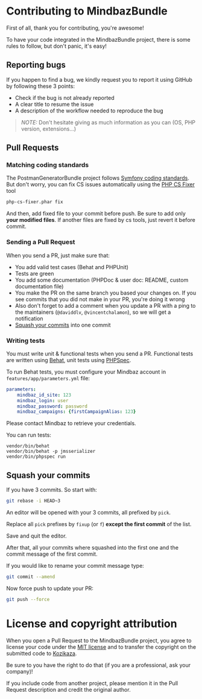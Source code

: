 # Contributing to MindbazBundle

First of all, thank you for contributing, you're awesome!

To have your code integrated in the MindbazBundle project, there is some rules to follow, but don't panic, it's easy!

## Reporting bugs

If you happen to find a bug, we kindly request you to report it using GitHub by following these 3 points:

  * Check if the bug is not already reported
  * A clear title to resume the issue
  * A description of the workflow needed to reproduce the bug

> _NOTE:_ Don't hesitate giving as much information as you can (OS, PHP version, extensions...)

## Pull Requests

### Matching coding standards

The PostmanGeneratorBundle project follows [Symfony coding standards](https://symfony.com/doc/current/contributing/code/standards.html).
But don't worry, you can fix CS issues automatically using the [PHP CS Fixer](http://cs.sensiolabs.org/) tool

```bash
php-cs-fixer.phar fix
```

And then, add fixed file to your commit before push. Be sure to add only **your modified files**. If another files are
fixed by cs tools, just revert it before commit.

### Sending a Pull Request

When you send a PR, just make sure that:

* You add valid test cases (Behat and PHPUnit)
* Tests are green
* You add some documentation (PHPDoc & user doc: README, custom documentation file)
* You make the PR on the same branch you based your changes on. If you see commits that you did not make in your PR,
you're doing it wrong
* Also don't forget to add a comment when you update a PR with a ping to the maintainers (`@daviddlv`, `@vincentchalamon`),
so we will get a notification
* [Squash your commits](#squash-your-commits) into one commit

### Writing tests

You must write unit & functional tests when you send a PR. Functional tests are written using [Behat](http://behat.org/),
unit tests using [PHPSpec](http://www.phpspec.net/).

To run Behat tests, you must configure your Mindbaz account in `features/app/parameters.yml` file:

```yml
parameters:
    mindbaz_id_site: 123
    mindbaz_login: user
    mindbaz_password: password
    mindbaz_campaigns: {firstCampaignAlias: 123}
```

Please contact Mindbaz to retrieve your credentials.

You can run tests:

```
vendor/bin/behat
vendor/bin/behat -p jmsserializer
vendor/bin/phpspec run
```

## Squash your commits

If you have 3 commits. So start with:

```bash
git rebase -i HEAD~3
```

An editor will be opened with your 3 commits, all prefixed by `pick`.

Replace all `pick` prefixes by `fixup` (or `f`) **except the first commit** of the list.

Save and quit the editor.

After that, all your commits where squashed into the first one and the commit message of the first commit.

If you would like to rename your commit message type:

```bash
git commit --amend
```

Now force push to update your PR:

```bash
git push --force
```

# License and copyright attribution

When you open a Pull Request to the MindbazBundle project, you agree to license your code under the
[MIT license](LICENSE) and to transfer the copyright on the submitted code to [Kozikaza](https://github.com/Kozikaza).

Be sure to you have the right to do that (if you are a professional, ask your company)!

If you include code from another project, please mention it in the Pull Request description and credit the original
author.
